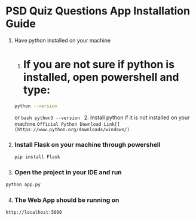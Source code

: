 # PSD Quiz Questions App Installation Guide
1. Have python installed on your machine
    1. # If you are not sure if python is installed, open powershell and type:
      ```bash
      python --version
      ```
      or 
        ```bash
        python3 --version
        ```
       2. Install python if it is not installed on your machine
        ```
        Official Python Download Link[](https://www.python.org/downloads/windows/)
        ```
3. ### Install Flask on your machine through powershell
    ```bash
    pip install Flask
    ```
4. ### Open the project in your IDE and run
  ```bash
  python app.py
  ```
4. ### The Web App should be running on
  ```
  http://localhost:5000
  ```
